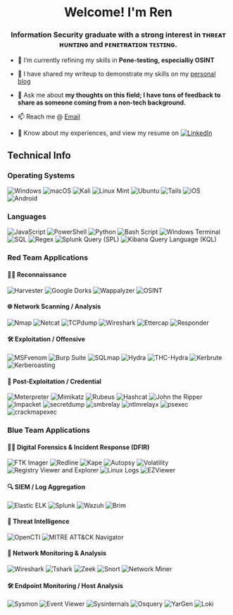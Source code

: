 <h1 align="center">Welcome! I'm Ren</h1>
<h3 align="center">Information Security graduate with a strong interest in ᴛʜʀᴇᴀᴛ ʜᴜɴᴛɪɴɢ and ᴘᴇɴᴇᴛʀᴀᴛɪᴏɴ ᴛᴇꜱᴛɪɴɢ.</h3>

- 🌱 I’m currently refining my skills in **Pene-testing, especialliy OSINT**

- 📝 I have shared my writeup to demonstrate my skills on my [personal blog](https://rencybersec.github.io/)

- 💬 Ask me about **my thoughts on this field; I have tons of feedback to share as someone coming from a non-tech background.**

- 📫 Reach me @ [Email](mailto:yurensie.tech@gmail.com)

- 📄 Know about my experiences, and view my resume on [![LinkedIn](https://img.shields.io/badge/linkedin-%230077B5.svg?style=flat-square&logo=linkedin&logoColor=white)](https://linkedin.com/in/yurensie)

## Technical Info
### Operating Systems
![Windows](https://img.shields.io/badge/Windows-0078D6?style=for-the-badge&logo=windows&logoColor=white)
![macOS](https://img.shields.io/badge/mac%20os-000000?style=for-the-badge&logo=macos&logoColor=F0F0F0)
![Kali](https://img.shields.io/badge/Kali-268BEE?style=for-the-badge&logo=kalilinux&logoColor=white)
![Linux Mint](https://img.shields.io/badge/Linux%20Mint-87CF3E?style=for-the-badge&logo=Linux%20Mint&logoColor=white)
![Ubuntu](https://img.shields.io/badge/Ubuntu-E95420?style=for-the-badge&logo=ubuntu&logoColor=white)
![Tails](https://img.shields.io/badge/Tails%20-56347C?&style=for-the-badge&logo=tails&logoColor=white)
![iOS](https://img.shields.io/badge/iOS-000000?style=for-the-badge&logo=ios&logoColor=white)
![Android](https://img.shields.io/badge/Android-3DDC84?style=for-the-badge&logo=android&logoColor=white)

### Languages
![JavaScript](https://img.shields.io/badge/javascript-%23323330.svg?style=for-the-badge&logo=javascript&logoColor=%23F7DF1E)
![PowerShell](https://img.shields.io/badge/PowerShell-%235391FE.svg?style=for-the-badge&logo=powershell&logoColor=white)
![Python](https://img.shields.io/badge/python-3670A0?style=for-the-badge&logo=python&logoColor=ffdd54)
![Bash Script](https://img.shields.io/badge/bash_script-%23121011.svg?style=for-the-badge&logo=gnu-bash&logoColor=white)
![Windows Terminal](https://img.shields.io/badge/Windows%20Terminal-%234D4D4D.svg?style=for-the-badge&logo=windows-terminal&logoColor=white)
![SQL](https://img.shields.io/badge/SQL-%2300618A.svg?style=for-the-badge&logo=sqlite&logoColor=white)
![Regex](https://img.shields.io/badge/Regex-%234B0082.svg?style=for-the-badge&logoColor=white)
![Splunk Query (SPL)](https://img.shields.io/badge/Splunk%20Query%20(SPL)-%23000000.svg?style=for-the-badge&logo=splunk&logoColor=white)
![Kibana Query Language (KQL)](https://img.shields.io/badge/Kibana%20Query%20Language%20(KQL)-%235A6378.svg?style=for-the-badge&logo=elastic&logoColor=white)

### Red Team Applications
#### 🕵️‍♂️ Reconnaissance
![Harvester](https://img.shields.io/badge/Harvester-%232E2E2E.svg?style=for-the-badge&logoColor=white)
![Google Dorks](https://img.shields.io/badge/Google%20Dorks-%232E2E2E.svg?style=for-the-badge&logoColor=white)
![Wappalyzer](https://img.shields.io/badge/Wappalyzer-%232E2E2E.svg?style=for-the-badge&logo=wappalyzer&logoColor=white)
![OSINT](https://img.shields.io/badge/OSINT-%232E2E2E.svg?style=for-the-badge&logo=OSINT&logoColor=white)

#### 🌐 Network Scanning / Analysis
![Nmap](https://img.shields.io/badge/Nmap-%230A1931.svg?style=for-the-badge&logoColor=white)
![Netcat](https://img.shields.io/badge/Netcat-%230A1931.svg?style=for-the-badge&logoColor=white)
![TCPdump](https://img.shields.io/badge/TCPdump-%230A1931.svg?style=for-the-badge&logoColor=white)
![Wireshark](https://img.shields.io/badge/Wireshark-%230A1931.svg?style=for-the-badge&logo=wireshark&logoColor=white)
![Ettercap](https://img.shields.io/badge/Ettercap-%230A1931.svg?style=for-the-badge&logoColor=white)
![Responder](https://img.shields.io/badge/Responder-%230A1931.svg?style=for-the-badge&logoColor=white)

#### 🛠️ Exploitation / Offensive
![MSFvenom](https://img.shields.io/badge/MSFvenom-%238B0000.svg?style=for-the-badge&logoColor=white)
![Burp Suite](https://img.shields.io/badge/Burp%20Suite-%238B0000.svg?style=for-the-badge&logo=burpsuite&logoColor=white)
![SQLmap](https://img.shields.io/badge/SQLmap-%238B0000.svg?style=for-the-badge&logoColor=white)
![Hydra](https://img.shields.io/badge/Hydra-%238B0000.svg?style=for-the-badge&logoColor=white)
![THC-Hydra](https://img.shields.io/badge/THC--Hydra-%238B0000.svg?style=for-the-badge&logoColor=white)
![Kerbrute](https://img.shields.io/badge/Kerbrute-%238B0000.svg?style=for-the-badge&logoColor=white)
![Kerberoasting](https://img.shields.io/badge/Kerberoasting-%238B0000.svg?style=for-the-badge&logoColor=white)

#### 🧠 Post-Exploitation / Credential
![Meterpreter](https://img.shields.io/badge/Meterpreter-%233D2C8D.svg?style=for-the-badge&logoColor=white)
![Mimikatz](https://img.shields.io/badge/Mimikatz-%233D2C8D.svg?style=for-the-badge&logoColor=white)
![Rubeus](https://img.shields.io/badge/Rubeus-%233D2C8D.svg?style=for-the-badge&logoColor=white)
![Hashcat](https://img.shields.io/badge/Hashcat-%233D2C8D.svg?style=for-the-badge&logoColor=white)
![John the Ripper](https://img.shields.io/badge/John%20the%20Ripper-%233D2C8D.svg?style=for-the-badge&logoColor=white)
![Impacket](https://img.shields.io/badge/Impacket-%233D2C8D.svg?style=for-the-badge&logoColor=white)
![secretdump](https://img.shields.io/badge/secretdump-%233D2C8D.svg?style=for-the-badge&logoColor=white)
![smbrelay](https://img.shields.io/badge/smbrelay-%233D2C8D.svg?style=for-the-badge&logoColor=white)
![ntlmrelayx](https://img.shields.io/badge/ntlmrelayx-%233D2C8D.svg?style=for-the-badge&logoColor=white)
![psexec](https://img.shields.io/badge/psexec-%233D2C8D.svg?style=for-the-badge&logoColor=white)
![crackmapexec](https://img.shields.io/badge/crackmapexec-%233D2C8D.svg?style=for-the-badge&logoColor=white)

### Blue Team Applications
#### 🕵️‍♂️ Digital Forensics & Incident Response (DFIR)
![FTK Imager](https://img.shields.io/badge/FTK%20Imager-%2300648C.svg?style=for-the-badge&logoColor=white)
![Redline](https://img.shields.io/badge/Redline-%2300648C.svg?style=for-the-badge&logoColor=white)
![Kape](https://img.shields.io/badge/Kape-%2300648C.svg?style=for-the-badge&logoColor=white)
![Autopsy](https://img.shields.io/badge/Autopsy-%2300648C.svg?style=for-the-badge&logoColor=white)
![Volatility](https://img.shields.io/badge/Volatility-%2300648C.svg?style=for-the-badge&logoColor=white)
![Registry Viewer and Explorer](https://img.shields.io/badge/Registry%20Viewer%20and%20Explorer-%2300648C.svg?style=for-the-badge&logoColor=white)
![Linux Logs](https://img.shields.io/badge/Linux%20Logs-%2300648C.svg?style=for-the-badge&logo=linux&logoColor=white)
![EZViewer](https://img.shields.io/badge/EZViewer-%2300648C.svg?style=for-the-badge&logoColor=white)


#### 🔍 SIEM / Log Aggregation
![Elastic ELK](https://img.shields.io/badge/Elastic%20ELK-%231F4E79.svg?style=for-the-badge&logo=elastic&logoColor=white)
![Splunk](https://img.shields.io/badge/Splunk-%231F4E79.svg?style=for-the-badge&logo=splunk&logoColor=white)
![Wazuh](https://img.shields.io/badge/Wazuh-%231F4E79.svg?style=for-the-badge&logoColor=white)
![Brim](https://img.shields.io/badge/Brim-%231F4E79.svg?style=for-the-badge&logoColor=white)

#### 🧠 Threat Intelligence
![OpenCTI](https://img.shields.io/badge/OpenCTI-%231F4E79.svg?style=for-the-badge&logoColor=white)
![MITRE ATT&CK Navigator](https://img.shields.io/badge/MITRE%20ATT%26CK%20Navigator-%231F4E79.svg?style=for-the-badge&logo=mitre&logoColor=white)

#### 📡 Network Monitoring & Analysis
![Wireshark](https://img.shields.io/badge/Wireshark-%231F4E79.svg?style=for-the-badge&logo=wireshark&logoColor=white)
![Tshark](https://img.shields.io/badge/Tshark-%231F4E79.svg?style=for-the-badge&logoColor=white)
![Zeek](https://img.shields.io/badge/Zeek-%231F4E79.svg?style=for-the-badge&logoColor=white)
![Snort](https://img.shields.io/badge/Snort-%231F4E79.svg?style=for-the-badge&logoColor=white)
![Network Miner](https://img.shields.io/badge/Network%20Miner-%231F4E79.svg?style=for-the-badge&logoColor=white)

#### 🛠️ Endpoint Monitoring / Host Analysis
![Sysmon](https://img.shields.io/badge/Sysmon-%231F4E79.svg?style=for-the-badge&logoColor=white)
![Event Viewer](https://img.shields.io/badge/Event%20Viewer-%231F4E79.svg?style=for-the-badge&logoColor=white)
![Sysinternals](https://img.shields.io/badge/Sysinternals-%231F4E79.svg?style=for-the-badge&logoColor=white)
![Osquery](https://img.shields.io/badge/Osquery-%231F4E79.svg?style=for-the-badge&logoColor=white)
![YarGen](https://img.shields.io/badge/YarGen-%231F4E79.svg?style=for-the-badge&logoColor=white)
![Loki](https://img.shields.io/badge/Loki-%231F4E79.svg?style=for-the-badge&logoColor=white)
